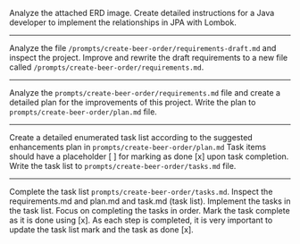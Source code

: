 Analyze the attached ERD image. Create detailed instructions for a Java developer to implement the relationships in JPA with Lombok.

----------------------------------------

Analyze the file `/prompts/create-beer-order/requirements-draft.md` and inspect the project. Improve and rewrite the draft 
requirements to a new file called `/prompts/create-beer-order/requirements.md`.

-----------------------------------------

Analyze the `prompts/create-beer-order/requirements.md` file and create a detailed plan for the improvements of this project. 
Write the plan to `prompts/create-beer-order/plan.md` file.

--------------------------------------

Create a detailed enumerated task list according to the suggested enhancements plan in 
`prompts/create-beer-order/plan.md` Task items should have a placeholder [ ] for marking as done [x] upon task completion. 
Write the task list to `prompts/create-beer-order/tasks.md` file. 

-------------------------------------

Complete the task list `prompts/create-beer-order/tasks.md`. Inspect the requirements.md and plan.md and task.md (task list). 
Implement the tasks in the task list. Focus on completing the tasks in order. Mark the task complete as it is done 
using [x]. As each step is completed, it is very important to update the task list mark and the task as done [x]. 